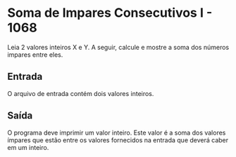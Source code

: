 # Soma de Impares Consecutivos I - 1068

Leia 2 valores inteiros X e Y. A seguir, calcule e mostre a soma dos números impares entre eles.

## Entrada
O arquivo de entrada contém dois valores inteiros.

## Saída
O programa deve imprimir um valor inteiro. Este valor é a soma dos valores ímpares que estão entre os valores fornecidos na entrada que deverá caber em um inteiro.